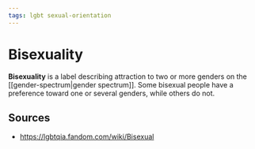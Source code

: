 ```yaml
---
tags: lgbt sexual-orientation
---
```


# Bisexuality

**Bisexuality** is a label describing attraction to two or more genders on the [[gender-spectrum|gender spectrum]]. Some bisexual people have a preference toward one or several genders, while others do not.

## Sources

- <https://lgbtqia.fandom.com/wiki/Bisexual>
